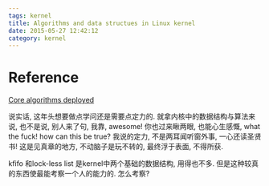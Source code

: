 ```yaml
---
tags: kernel
title: Algorithms and data structues in Linux kernel
date: 2015-05-27 12:42:12
category: kernel
---
```


# Reference
[Core algorithms deployed](http://cstheory.stackexchange.com/questions/19759/core-algorithms-deployed#)

说实话, 这年头想要做点学问还是需要点定力的.
就拿内核中的数据结构与算法来说, 也不是说, 别人来了句, 我靠, awesome!
你也过来瞅两眼, 也能心生感慨, what the fuck! how can this be true?
我说的定力, 不是两耳闻听窗外事, 一心还读圣贤书!
这是见真章的地方, 不动脑子是玩不转的, 最终浮于表面, 不得所获.

kfifo 和lock-less list 是kernel中两个基础的数据结构, 用得也不多.
但是这种较真的东西使最能考察一个人的能力的.
怎么考察?


